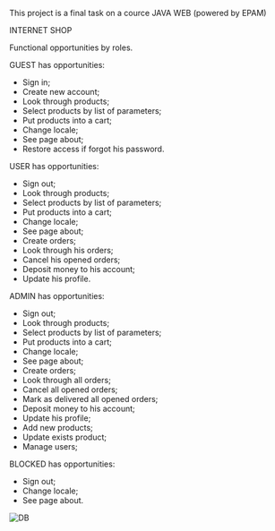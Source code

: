 This project is a final task on a cource JAVA WEB (powered by EPAM)



INTERNET SHOP

Functional opportunities by roles.

GUEST has opportunities:

- Sign in;
- Create new account; 
- Look through products; 
- Select products by list of parameters;
- Put products into a cart;
- Change locale;
- See page about;
- Restore access if forgot his password.

USER has opportunities:
- Sign out;
- Look through products;
- Select products by list of parameters;
- Put products into a cart;
- Change locale;
- See page about;
- Create orders;
- Look through his orders;
- Cancel his opened orders;
- Deposit money to his account;
- Update his profile.

ADMIN has opportunities:
- Sign out;
- Look through products;
- Select products by list of parameters;
- Put products into a cart;
- Change locale;
- See page about;
- Create orders;
- Look through all orders;
- Cancel all opened orders;
- Mark as delivered all opened orders;
- Deposit money to his account;
- Update his profile;
- Add new products;
- Update exists product;
- Manage users;

BLOCKED has opportunities:
- Sign out;
- Change locale;
- See page about.

![DB](https://user-images.githubusercontent.com/93134146/175019237-3a286ec8-3cab-4b8e-b80e-9ee6724b3bcd.png)
